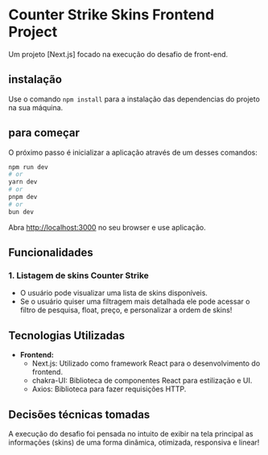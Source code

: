 # Counter Strike Skins Frontend Project

Um projeto [Next.js] focado na execução do desafio de front-end.

## instalação

Use o comando `npm install` para a instalação das dependencias do projeto na sua máquina.

## para começar

O próximo passo é inicializar a aplicação através de um desses comandos:

```bash
npm run dev
# or
yarn dev
# or
pnpm dev
# or
bun dev
```

Abra [http://localhost:3000](http://localhost:3000) no seu browser e use aplicação.

## Funcionalidades

### 1. Listagem de skins Counter Strike
   - O usuário pode visualizar uma lista de skins disponíveis.
   - Se o usuário quiser uma filtragem mais detalhada ele pode acessar o filtro de pesquisa, float, preço, e personalizar a ordem de skins!

## Tecnologias Utilizadas

- **Frontend:**
   - Next.js: Utilizado como framework React para o desenvolvimento do frontend.
   - chakra-UI: Biblioteca de componentes React para estilização e UI.
   - Axios: Biblioteca para fazer requisições HTTP.

## Decisões técnicas tomadas

A execução do desafio foi pensada no intuito de exibir na tela principal as informações (skins) de uma forma dinâmica, otimizada,
responsiva e linear!
